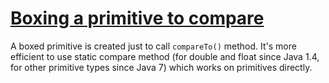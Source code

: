 # [Boxing a primitive to compare](https://spotbugs.readthedocs.io/en/latest/bugDescriptions.html#DM_BOXED_PRIMITIVE_FOR_COMPARE)

A boxed primitive is created just to call `compareTo()` method. It's more efficient to use static compare method
  (for double and float since Java 1.4, for other primitive types since Java 7) which works on primitives directly.